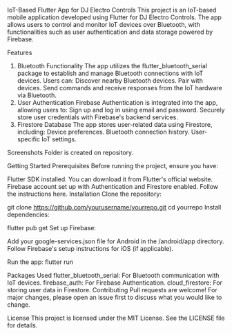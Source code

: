 IoT-Based Flutter App for DJ Electro Controls
This project is an IoT-based mobile application developed using Flutter for DJ Electro Controls. The app allows users to control and monitor IoT devices over Bluetooth, with functionalities such as user authentication and data storage powered by Firebase.

Features
1. Bluetooth Functionality
The app utilizes the flutter_bluetooth_serial package to establish and manage Bluetooth connections with IoT devices.
Users can:
Discover nearby Bluetooth devices.
Pair with devices.
Send commands and receive responses from the IoT hardware via Bluetooth.
2. User Authentication
Firebase Authentication is integrated into the app, allowing users to:
Sign up and log in using email and password.
Securely store user credentials with Firebase's backend services.
3. Firestore Database
The app stores user-related data using Firestore, including:
Device preferences.
Bluetooth connection history.
User-specific IoT settings.

Screenshots
Folder is created on repository.

Getting Started
Prerequisites
Before running the project, ensure you have:

Flutter SDK installed. You can download it from Flutter's official website.
Firebase account set up with Authentication and Firestore enabled. Follow the instructions here.
Installation
Clone the repository:


git clone https://github.com/yourusername/yourrepo.git
cd yourrepo
Install dependencies:


flutter pub get
Set up Firebase:

Add your google-services.json file for Android in the /android/app directory.
Follow Firebase's setup instructions for iOS (if applicable).

Run the app:
flutter run

Packages Used
flutter_bluetooth_serial: For Bluetooth communication with IoT devices.
firebase_auth: For Firebase Authentication.
cloud_firestore: For storing user data in Firestore.
Contributing
Pull requests are welcome! For major changes, please open an issue first to discuss what you would like to change.

License
This project is licensed under the MIT License. See the LICENSE file for details.
